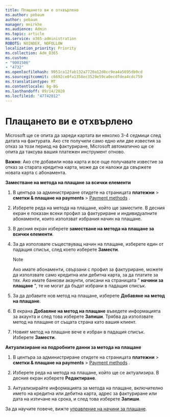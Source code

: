 ```yaml
---
title: Плащането ви е отхвърлено
ms.author: pebaum
author: pebaum
manager: mnirkhe
ms.audience: Admin
ms.topic: article
ms.service: o365-administration
ROBOTS: NOINDEX, NOFOLLOW
localization_priority: Priority
ms.collection: Adm_O365
ms.custom:
- "9001506"
- "4732"
ms.openlocfilehash: 9951ca12fab132a7720a12d8cc9ea4a5695db9cd
ms.sourcegitcommit: c6692ce0fa1358ec3529e59ca0ecdfdea4cdc759
ms.translationtype: MT
ms.contentlocale: bg-BG
ms.lasthandoff: 09/14/2020
ms.locfileid: "47742012"
---
```

# <a name="your-payment-was-declined"></a>Плащането ви е отхвърлено

Microsoft ще се опита да зареди картата ви няколко 3-4 седмици след датата на фактурата.  Ако сте получили само едно или две известия за отказ за този период на фактуриране, Microsoft автоматично ще се опита да таксува вашия платежен инструмент отново.  

**Важно**: Ако сте добавили нова карта и все още получавате известие за отказ за старата кредитна карта, може да се наложи да свържете новата карта с абонамента.

**Заместване на метода на плащане за всички елементи**

1. В центъра за администриране отидете на страницата **платежни**  >  **сметки & плащане на payments**  >  [Payment methods](https://go.microsoft.com/fwlink/p/?linkid=2018806) .

2. Изберете реда на метода на плащане, който ще заместите. В десния екран е показан всеки профил за фактуриране и индивидуалните абонаменти, които използват избрания начин на плащане.

3. В десния екран изберете **заместване на метода на плащане за всички елементи**.

4. За да използвате съществуващ начин на плащане, изберете един от падащия списък, след което изберете **Замести**.

    > [!NOTE]
    > Ако имате абонаменти, свързани с профил за фактуриране, можете да използвате само кредитна или дебитна карта, за да платите за тях. Ако имате банкови акаунти, описани на страницата " **начини за плащане** ", те не могат да бъдат избрани в падащия списък.

5. За да добавите нов метод на плащане, изберете **Добавяне на метод на плащане**.

6. В екрана **Добавяне на метод на плащане** въведете информацията за акаунта и след това изберете **Запиши**. Трябва да използвате метод на плащане от същата страна като вашия клиент.

7. Новият метод на плащане вече е избран в падащия списък. Изберете **Замести**.

**Актуализиране на подробните данни за метода на плащане**

1. В центъра за администриране отидете на страницата **платежни**  >  **сметки & плащане на payments**  >  [Payment methods](https://go.microsoft.com/fwlink/p/?linkid=2018806) .

2. Изберете реда на метода на плащане, който ще се актуализира. В десния екран изберете **Редактиране**.

3. Актуализирайте информацията за метода на плащане, включително името на кредитна или дебитна карта, адрес за фактуриране или дата на изтичане на срока, и след това изберете **Запиши**.

За да научите повече, вижте [управление на начини за плащане](https://docs.microsoft.com/microsoft-365/commerce/billing-and-payments/manage-payment-methods).